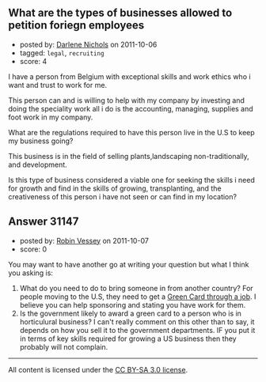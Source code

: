 ## What are the types of businesses allowed to petition foriegn employees

- posted by: [Darlene Nichols](https://stackexchange.com/users/-1/13706-darlene-nichols) on 2011-10-06
- tagged: `legal`, `recruiting`
- score: 4

I have a person from Belgium with exceptional skills and work ethics who i want and trust to work for me. 

This person can and is willing to help with my company by investing and doing the speciality work all i do is the accounting, managing, supplies and foot work in my company. 

What are the regulations required to have this person live in the U.S to keep my business going? 

This business is in the field of selling plants,landscaping non-traditionally, and development. 

Is this type of business considered a viable one for seeking the skills i need for growth and find in the skills of growing, transplanting, and the creativeness of this person i have not seen or can find in my location?
 


## Answer 31147

- posted by: [Robin Vessey](https://stackexchange.com/users/-1/984-robin-vessey) on 2011-10-07
- score: 0

<p>You may want to have another go at writing your question but what I think you asking is:</p>

<ol>
<li>What do you need to do to bring someone in from another country? For people moving to the U.S, they need to get a <a href="http://www.uscis.gov/portal/site/uscis/menuitem.eb1d4c2a3e5b9ac89243c6a7543f6d1a/?vgnextoid=24b0a6c515083210VgnVCM100000082ca60aRCRD&amp;vgnextchannel=24b0a6c515083210VgnVCM100000082ca60aRCRD" rel="nofollow">Green Card through a job</a>. I believe you can help sponsoring and stating you have work for them. </li>
<li>Is the government likely to award a green card to a person who is in horticulural business? I can't really comment on this other than to say, it depends on how you sell it to the government departments. IF you put it in terms of key skills required for growing a US business then they probably will not complain.</li>
</ol>




---

All content is licensed under the [CC BY-SA 3.0 license](https://creativecommons.org/licenses/by-sa/3.0/).
